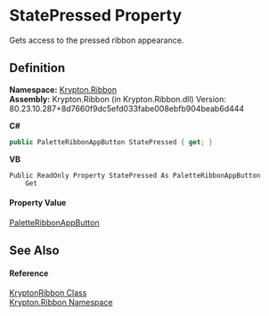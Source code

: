 # StatePressed Property


Gets access to the pressed ribbon appearance.



## Definition
**Namespace:** <a href="1e9bc734-cff9-e9b8-f013-94cdac669794.md">Krypton.Ribbon</a>  
**Assembly:** Krypton.Ribbon (in Krypton.Ribbon.dll) Version: 80.23.10.287+8d7660f9dc5efd033fabe008ebfb904beab6d444

**C#**
``` C#
public PaletteRibbonAppButton StatePressed { get; }
```
**VB**
``` VB
Public ReadOnly Property StatePressed As PaletteRibbonAppButton
	Get
```



#### Property Value
<a href="f075df9c-2cdd-c633-a82b-9644b038fa61.md">PaletteRibbonAppButton</a>

## See Also


#### Reference
<a href="208400ac-72b3-453b-6730-d74762316d42.md">KryptonRibbon Class</a>  
<a href="1e9bc734-cff9-e9b8-f013-94cdac669794.md">Krypton.Ribbon Namespace</a>  
